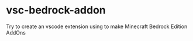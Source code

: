 # vsc-bedrock-addon
Try to create an vscode extension using to make Minecraft Bedrock Edition AddOns
